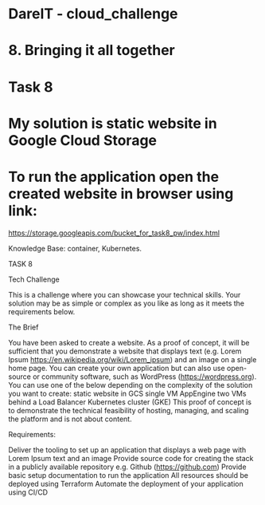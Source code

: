 # DareIT - cloud_challenge
# 8. Bringing it all together

# Task 8
# My solution is static website in Google Cloud Storage
# To run the application open the created website in browser using link:
https://storage.googleapis.com/bucket_for_task8_pw/index.html

Knowledge Base: container, Kubernetes.

TASK 8

Tech Challenge

This is a challenge where you can showcase your technical skills. Your solution may be as simple or complex as you like as long as it meets the requirements below.

The Brief

You have been asked to create a website. As a proof of concept, it will be sufficient that you demonstrate a website that displays text (e.g. Lorem Ipsum https://en.wikipedia.org/wiki/Lorem_ipsum) and an image on a single home page.
You can create your own application but can also use open-source or community software, such as WordPress (https://wordpress.org).
You can use one of the below depending on the complexity of the solution you want to create:
static website in GCS
single VM
AppEngine
two VMs behind a Load Balancer
Kubernetes cluster (GKE)
This proof of concept is to demonstrate the technical feasibility of hosting, managing, and scaling the platform and is not about content.

Requirements:

Deliver the tooling to set up an application that displays a web page with Lorem Ipsum text and an image
Provide source code for creating the stack in a publicly available repository e.g. Github (https://github.com)
Provide basic setup documentation to run the application
All resources should be deployed using Terraform
Automate the deployment of your application using CI/CD
